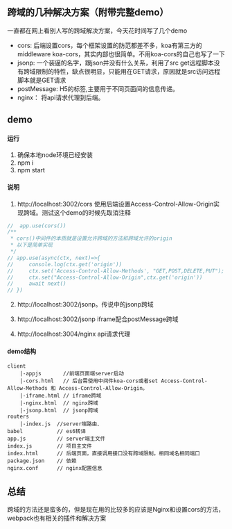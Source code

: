 ## 跨域的几种解决方案（附带完整demo）

一直都在网上看别人写的跨域解决方案，今天花时间写了几个demo

* cors: 后端设置cors，每个框架设置的防范都差不多，koa有第三方的middleware koa-cors，其实内部也很简单。不用koa-cors的自己也写了一下
* jsonp: 一个装逼的名字，跟json并没有什么关系，利用了src get远程脚本没有跨域限制的特性，缺点很明显，只能用在GET请求，原因就是src访问远程脚本就是GET请求
* postMessage: H5的标签,主要用于不同页面间的信息传递。
* nginx： 将api请求代理到后端。

## demo
#### 运行
1. 确保本地node环境已经安装
2. npm i 
3. npm start

#### 说明
1. http://localhost:3002/cors 使用后端设置Access-Control-Allow-Origin实现跨域。测试这个demo的时候先取消注释
```js
//  app.use(cors())
/**
 * cors()中间件的本质就是设置允许跨域的方法和跨域允许的origin
 * 以下是简单实现
 */
// app.use(async(ctx, next)=>{
//     console.log(ctx.get('origin'))
//     ctx.set('Access-Control-Allow-Methods', "GET,POST,DELETE,PUT");
//     ctx.set("Access-Control-Allow-Origin",ctx.get('origin'))
//     await next()
// })
```

2. http://localhost:3002/jsonp。传说中的jsonp跨域

3. http://localhost:3002/jsonp iframe配合postMessage跨域

4. http://localhost:3004/nginx api请求代理

#### demo结构
```
client
    |-appjs       //前端页面端server启动
    |-cors.html   // 后台需使用中间件koa-cors或者set Access-Control-Allow-Methods 和 Access-Control-Allow-Origin。
    |-iframe.html // iframe跨域
    |-nginx.html  // nginx跨域
    |-jsonp.html  // jsonp跨域
routers
    |-index.js  //server端路由、
babel           // es6转译
app.js          // server端主文件
index.js        // 项目主文件
index.html      // 后端页面，直接调用接口没有跨域限制。相同域名相同端口
package.json    // 依赖
nginx.conf      // nginx配置信息
```

## 总结
跨域的方法还是蛮多的，但是现在用的比较多的应该是Nginx和设置cors的方法，webpack也有相关的插件和解决方案